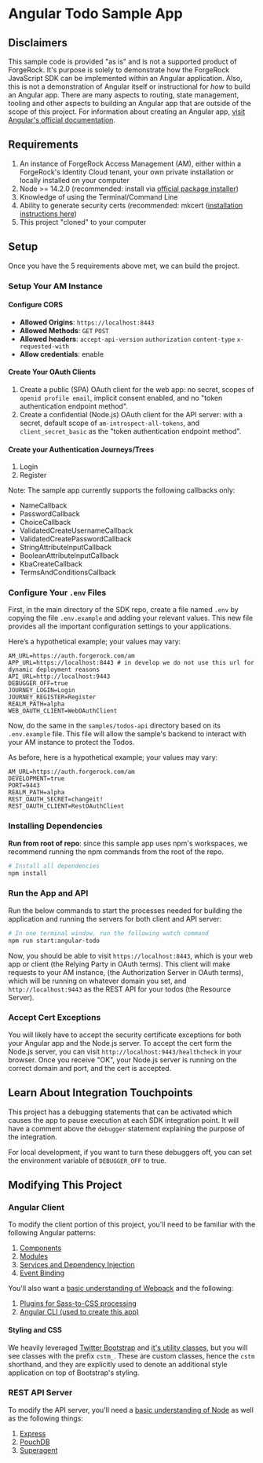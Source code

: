 # Angular Todo Sample App

## Disclaimers

This sample code is provided "as is" and is not a supported product of ForgeRock. It's purpose is solely to demonstrate how the ForgeRock JavaScript SDK can be implemented within an Angular application. Also, this is not a demonstration of Angular itself or instructional for _how_ to build an Angular app. There are many aspects to routing, state management, tooling and other aspects to building an Angular app that are outside of the scope of this project. For information about creating an Angular app, [visit Angular's official documentation](https://angular.io/cli).

## Requirements

1. An instance of ForgeRock Access Management (AM), either within a ForgeRock's Identity Cloud tenant, your own private installation or locally installed on your computer
2. Node >= 14.2.0 (recommended: install via [official package installer](https://nodejs.org/en/))
3. Knowledge of using the Terminal/Command Line
4. Ability to generate security certs (recommended: mkcert ([installation instructions here](https://github.com/FiloSottile/mkcert#installation))
5. This project "cloned" to your computer

## Setup

Once you have the 5 requirements above met, we can build the project.

### Setup Your AM Instance

#### Configure CORS

- **Allowed Origins**: `https://localhost:8443`
- **Allowed Methods**: `GET` `POST`
- **Allowed headers**: `accept-api-version` `authorization` `content-type` `x-requested-with`
- **Allow credentials**: enable

#### Create Your OAuth Clients

1. Create a public (SPA) OAuth client for the web app: no secret, scopes of `openid profile email`, implicit consent enabled, and no "token authentication endpoint method".
2. Create a confidential (Node.js) OAuth client for the API server: with a secret, default scope of `am-introspect-all-tokens`, and `client_secret_basic` as the "token authentication endpoint method".

#### Create your Authentication Journeys/Trees

1. Login
2. Register

Note: The sample app currently supports the following callbacks only:

- NameCallback
- PasswordCallback
- ChoiceCallback
- ValidatedCreateUsernameCallback
- ValidatedCreatePasswordCallback
- StringAttributeInputCallback
- BooleanAttributeInputCallback
- KbaCreateCallback
- TermsAndConditionsCallback

### Configure Your `.env` Files

First, in the main directory of the SDK repo, create a file named `.env` by copying the file `.env.example` and adding your relevant values. This new file provides all the important configuration settings to your applications.

Here’s a hypothetical example; your values may vary:

```text
AM_URL=https://auth.forgerock.com/am
APP_URL=https://localhost:8443 # in develop we do not use this url for dynamic deployment reasons
API_URL=http://localhost:9443
DEBUGGER_OFF=true
JOURNEY_LOGIN=Login
JOURNEY_REGISTER=Register
REALM_PATH=alpha
WEB_OAUTH_CLIENT=WebOAuthClient
```

Now, do the same in the `samples/todos-api` directory based on its `.env.example` file. This file will allow the sample's backend to interact with your AM instance to protect the Todos.

As before, here is a hypothetical example; your values may vary:

```text
AM_URL=https://auth.forgerock.com/am
DEVELOPMENT=true
PORT=9443
REALM_PATH=alpha
REST_OAUTH_SECRET=changeit!
REST_OAUTH_CLIENT=RestOAuthClient
```

### Installing Dependencies

**Run from root of repo**: since this sample app uses npm's workspaces, we recommend running the npm commands from the root of the repo.

```sh
# Install all dependencies
npm install
```

### Run the App and API

Run the below commands to start the processes needed for building the application and running the servers for both client and API server:

```sh
# In one terminal window, run the following watch command
npm run start:angular-todo
```

Now, you should be able to visit `https://localhost:8443`, which is your web app or client (the Relying Party in OAuth terms). This client will make requests to your AM instance, (the Authorization Server in OAuth terms), which will be running on whatever domain you set, and `http://localhost:9443` as the REST API for your todos (the Resource Server).

### Accept Cert Exceptions

You will likely have to accept the security certificate exceptions for both your Angular app and the Node.js server. To accept the cert form the Node.js server, you can visit `http://localhost:9443/healthcheck` in your browser. Once you receive "OK", your Node.js server is running on the correct domain and port, and the cert is accepted.

## Learn About Integration Touchpoints

This project has a debugging statements that can be activated which causes the app to pause execution at each SDK integration point. It will have a comment above the `debugger` statement explaining the purpose of the integration.

For local development, if you want to turn these debuggers off, you can set the environment variable of `DEBUGGER_OFF` to true.

## Modifying This Project

### Angular Client

To modify the client portion of this project, you'll need to be familiar with the following Angular patterns:

1. [Components](https://angular.io/guide/architecture-components)
2. [Modules](https://angular.io/guide/architecture-modules)
3. [Services and Dependency Injection](https://angular.io/guide/architecture-services)
4. [Event Binding](https://angular.io/guide/event-binding-concepts)

You'll also want a [basic understanding of Webpack](https://webpack.js.org/concepts/) and the following:

1. [Plugins for Sass-to-CSS processing](https://webpack.js.org/loaders/sass-loader/#root)
2. [Angular CLI (used to create this app)](https://angular.io/cli)

#### Styling and CSS

We heavily leveraged [Twitter Bootstrap](https://getbootstrap.com/) and [it's utility classes](https://getbootstrap.com/docs/5.0/utilities/api/), but you will see classes with the prefix `cstm_`. These are custom classes, hence the `cstm` shorthand, and they are explicitly used to denote an additional style application on top of Bootstrap's styling.

### REST API Server

To modify the API server, you'll need a [basic understanding of Node](https://nodejs.org/en/about/) as well as the following things:

1. [Express](https://expressjs.com/)
2. [PouchDB](https://pouchdb.com/)
3. [Superagent](https://www.npmjs.com/package/superagent)
